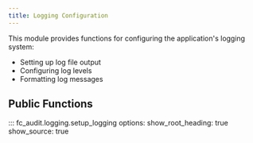 ```yaml
---
title: Logging Configuration
---
```


This module provides functions for configuring the application's logging system:

- Setting up log file output
- Configuring log levels
- Formatting log messages

## Public Functions

::: fc_audit.logging.setup_logging
    options:
      show_root_heading: true
      show_source: true
